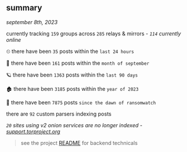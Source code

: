 
## summary
_september 8th, 2023_

currently tracking `159` groups across `285` relays & mirrors - _`114` currently online_

⏲ there have been `35` posts within the `last 24 hours`

🦈 there have been `161` posts within the `month of september`

🪐 there have been `1363` posts within the `last 90 days`

🏚 there have been `3185` posts within the `year of 2023`

🦕 there have been `7875` posts `since the dawn of ransomwatch`

there are `92` custom parsers indexing posts

_`20` sites using v2 onion services are no longer indexed - [support.torproject.org](https://support.torproject.org/onionservices/v2-deprecation/)_

> see the project [README](https://github.com/joshhighet/ransomwatch#ransomwatch--) for backend technicals

